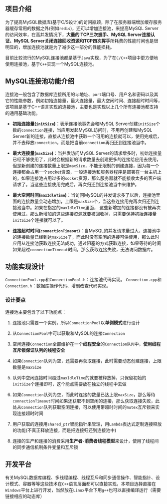 ## 项目介绍
为了提高MySQL数据库(基于C/S设计)的访问瓶颈，除了在服务器端增加缓存服务器缓存常用的数据之外(例如`redis`)，还可以增加连接池，来提高MySQL Server的访问效率，在高并发情况下，**大量的 TCP三次握手、MySQL Server连接认证、MySQL Server关闭连接回收资源和TCP四次挥手**所耗费的性能时间也是很明显的，增加连接池就是为了减少这一部分的性能损耗。

目前比较流行的MySQL连接池都是基于`Java`实现，为了在`C/C++`项目中更方便地使用连接池，基于`C++`实现一个MySQL连接池。

## MySQL连接池功能介绍
连接池一般包含了数据库连接所用的`ip`地址、`port`端口号、用户名和密码以及其它的性能参数，例如初始连接量，最大连接量，最大空闲时间、连接超时时间等，该项目是基于C++语言实现的连接池，主要也是实现以上几个所有连接池都支持的通用基础功能。

- **初始连接量(`initSize`)**：表示连接池事先会和MySQL Server创建`initSize`个数的`connection`连接，当应用发起MySQL访问时，不用再创建和MySQL Server新的连接，直接从连接池中获取一个可用的连接就可以，使用完成后，并不去释放`connection`，而是把当前`connection`再归还到连接池当中。

- **最大连接量(`maxSize`)**：当并发访问MySQL Server的请求增多时，初始连接量已经不够使用了，此时会根据新的请求数量去创建更多的连接给应用去使用，但是新创建的连接数量上限是`maxSize`，不能无限制的创建连接，因为每一个连接都会占用一个socket资源，一般连接池和服务器程序是部署在一台主机上的，如果连接池占用过多的`socket`资源，那么服务器就不能接收太多的客户端请求了。当这些连接使用完成后，再次归还到连接池当中来维护。

- **最大空闲时间(`maxIdleTime`)**：当访问MySQL的并发请求多了以后，连接池里面的连接数量会动态增加，上限是`maxSize`个，当这些连接用完再次归还到连接池当中。如果在指定的`maxIdleTime`里面， 这些新增加的连接都没有被再次使用过，那么新增加的这些连接资源就要被回收掉，只需要保持初始连接量`initSize`个连接就可以了。
  
- **连接超时时间(`connectionTimeout`)**：当MySQL的并发请求量过大，连接池中的连接数量已经到达`maxSize`了，而此时没有空闲的连接可供使用，那么此时应用从连接池获取连接无法成功，通过阻塞的方式获取连接，如果等待的时间如果超过`connectionTimeout`时间，那么获取连接失败，无法访问数据库。

## 功能实现设计
`ConnectionPool.cpp`和`ConnectionPool.h`：连接池代码实现。
`Connection.cpp`和`Connection.h`：数据库操作代码、增删改查代码实现。

### 设计要点
连接池主要包含了以下功能点：
1. 连接池只需要一个实例，所以`ConnectionPool`以**单例模式**进行设计

2. 从`ConnectionPool`中可以获取和MySQL的连接`Connection`

3. 空闲连接`Connection`全部维护在一个**线程安全**的`Connection队列`中，**使用线程互斥锁保证队列的线程安全**
 
4. 如果`Connection`队列为空，还需要再获取连接，此时需要动态创建连接，上限数量是`maxSize `

5. 队列中空闲连接时间超过`maxIdleTime`的就要被释放掉，只保留初始的`initSize`个连接即可，这个能点需要放在独立的线程中去做 

6. 如果`Connection`队列为空，而此时连接的数量已达上限`maxSize`，那么等待`connectionTimeout`时间如果还获取不到空闲的连接，那么获取连接失败，此处从`Connection`队列获取空闲连接，可以使用带超时时间的`mutex`互斥锁来实现连接超时时间

7. 用户获取的连接用`shared_ptr`智能指针来管理，用`Lambda`表达式定制连接释放的功能(不真正释放连接，而是把连接归还到连接池中) 

8. 连接的生产和连接的消费采用**生产者-消费者线程模型**来设计，使用了线程间的同步通信机制条件变量和互斥锁


## 开发平台
有关MySQL数据库编程、多线程编程、线程互斥和同步通信操作、智能指针、设计模式、容器等等这些技术在`C++`语言层面都可以直接实现，本项目选择直接在`Windows`平台上进行开发，当然放在`Linux`平台下用`g++`也可以直接编译运行（需要链接相应的动态库）